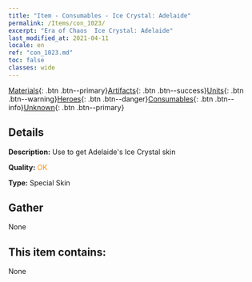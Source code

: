 ```yaml
---
title: "Item - Consumables - Ice Crystal: Adelaide"
permalink: /Items/con_1023/
excerpt: "Era of Chaos  Ice Crystal: Adelaide"
last_modified_at: 2021-04-11
locale: en
ref: "con_1023.md"
toc: false
classes: wide
---
```

 [Materials](/Items/){: .btn .btn--primary}[Artifacts](/Items/Artifacts/){: .btn .btn--success}[Units](/Items/Units/){: .btn .btn--warning}[Heroes](/Items/Heroes/){: .btn .btn--danger}[Consumables](/Items/Consumables/){: .btn .btn--info}[Unknown](/Items/Unknown/){: .btn .btn--primary}

## Details
 **Description:** Use to get Adelaide's Ice Crystal skin

 **Quality:** <span style="color: #FF8C00">OK</span>

 **Type:** Special Skin

## Gather

  None

## This item contains:

  None


